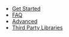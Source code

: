 * [Get Started](get-started.md)
* [FAQ](faq.md)
* [Advanced](advanced.md)
* [Third Party Libraries](third-party-libraries.md)
